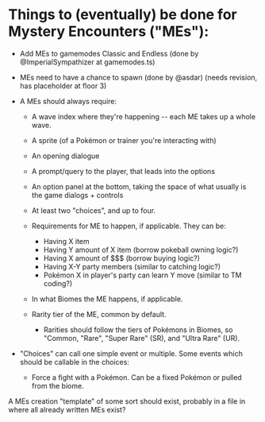 # Things to (eventually) be done for Mystery Encounters ("MEs"):
- Add MEs to gamemodes Classic and Endless (done by @ImperialSympathizer at gamemodes.ts)
- MEs need to have a chance to spawn (done by @asdar) (needs revision, has placeholder at floor 3)

- A MEs should always require:
  - A wave index where they're happening -- each ME takes up a whole wave.
  - A sprite (of a Pokémon or trainer you're interacting with)
  - An opening dialogue
  - A prompt/query to the player, that leads into the options
  - An option panel at the bottom, taking the space of what usually is the game dialogs + controls
  - At least two "choices", and up to four.
  - Requirements for ME to happen, if applicable. They can be:
    - Having X item
    - Having Y amount of X item (borrow pokeball owning logic?)
    - Having X amount of $$$ (borrow buying logic?)
    - Having X-Y party members (similar to catching logic?)
    - Pokémon X in player's party can learn Y move (similar to TM coding?)

  - In what Biomes the ME happens, if applicable.
  - Rarity tier of the ME, common by default. 
      - Rarities should follow the tiers of Pokémons in Biomes, so "Common, "Rare", "Super Rare" (SR), and "Ultra Rare" (UR).

- "Choices" can call one simple event or multiple. Some events which should be callable in the choices:
  - Force a fight with a Pokémon. Can be a fixed Pokémon or pulled from the biome.


A MEs creation "template" of some sort should exist, probably in a file in where all already written MEs exist?
